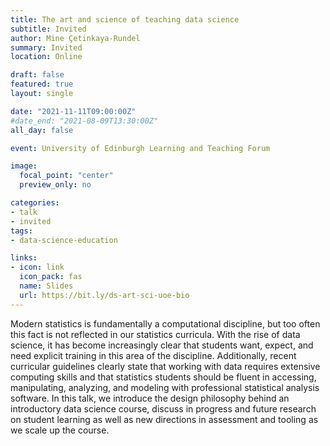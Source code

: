 ```yaml
---
title: The art and science of teaching data science
subtitle: Invited
author: Mine Çetinkaya-Rundel
summary: Invited
location: Online

draft: false
featured: true
layout: single

date: "2021-11-11T09:00:00Z"
#date_end: "2021-08-09T13:30:00Z"
all_day: false

event: University of Edinburgh Learning and Teaching Forum

image:
  focal_point: "center"
  preview_only: no

categories:
- talk
- invited
tags:
- data-science-education

links:
- icon: link
  icon_pack: fas
  name: Slides
  url: https://bit.ly/ds-art-sci-uoe-bio
---
```


Modern statistics is fundamentally a computational discipline, but too often this fact is not reflected in our statistics curricula. With the rise of data science, it has become increasingly clear that students want, expect, and need explicit training in this area of the discipline. Additionally, recent curricular guidelines clearly state that working with data requires extensive computing skills and that statistics students should be fluent in accessing, manipulating, analyzing, and modeling with professional statistical analysis software. In this talk, we introduce the design philosophy behind an introductory data science course, discuss in progress and future research on student learning as well as new directions in assessment and tooling as we scale up the course.
